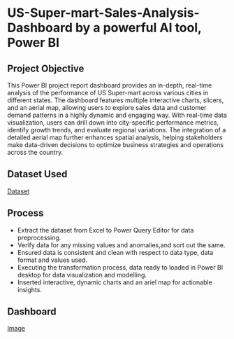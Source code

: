 # US-Super-mart-Sales-Analysis-Dashboard by a powerful AI tool, Power BI

## Project Objective
This Power BI project report dashboard provides an in-depth, real-time analysis of the performance of US Super-mart across various cities in different states. The dashboard features multiple interactive charts, slicers, and an aerial map, allowing users to explore sales data and customer demand patterns in a highly dynamic and engaging way. With real-time data visualization, users can drill down into city-specific performance metrics, identify growth trends, and evaluate regional variations. The integration of a detailed aerial map further enhances spatial analysis, helping stakeholders make data-driven decisions to optimize business strategies and operations across the country.

## Dataset Used
<a href="https://github.com/im-arpit15/US-Super-mart-Sales-Analysis/blob/main/Sampledata.xlsx">Dataset</a>

## Process
- Extract the dataset from Excel to Power Query Editor for data preprocessing.
- Verify data for any missing values and anomalies,and sort out the same.
- Ensured data is consistent and clean with respect to data type, data format and values used.
- Executing the transformation process, data ready to loaded in Power BI desktop for data visualization and modelling.
- Inserted interactive, dynamic charts and an ariel map for actionable insights.

## Dashboard
<a href="https://github.com/im-arpit15/US-Super-mart-Sales-Analysis/blob/main/US%20Supermart.png">Image</a>
